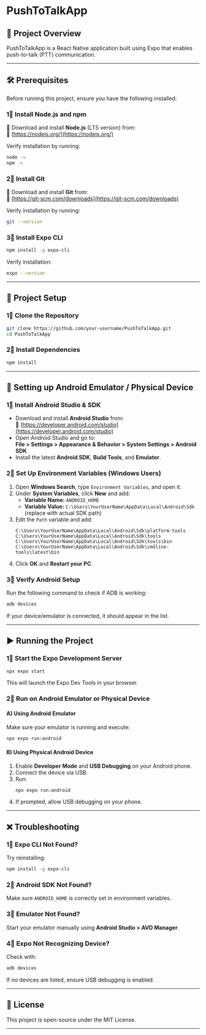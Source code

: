 # PushToTalkApp  

## 📌 Project Overview  
PushToTalkApp is a React Native application built using Expo that enables push-to-talk (PTT) communication.  

---

## 🛠️ Prerequisites  
Before running this project, ensure you have the following installed:  

### **1⃣ Install Node.js and npm**  
🔹 Download and install **Node.js** (LTS version) from:  
🔗 [https://nodejs.org/](https://nodejs.org/)  

Verify installation by running:  
```sh
node -v
npm -v
```

### **2⃣ Install Git**  
🔹 Download and install **Git** from:  
🔗 [https://git-scm.com/downloads](https://git-scm.com/downloads)  

Verify installation by running:  
```sh
git --version
```

### **3⃣ Install Expo CLI**  
```sh
npm install -g expo-cli
```
Verify installation:  
```sh
expo --version
```

---

## 🚀 Project Setup  

### **1⃣ Clone the Repository**  
```sh
git clone https://github.com/your-username/PushToTalkApp.git
cd PushToTalkApp
```

### **2⃣ Install Dependencies**  
```sh
npm install
```

---

## 📱 Setting up Android Emulator / Physical Device  

### **1⃣ Install Android Studio & SDK**  
- Download and install **Android Studio** from:  
  🔗 [https://developer.android.com/studio](https://developer.android.com/studio)  
- Open Android Studio and go to:  
  **File > Settings > Appearance & Behavior > System Settings > Android SDK**  
- Install the latest **Android SDK**, **Build Tools**, and **Emulator**.

### **2⃣ Set Up Environment Variables (Windows Users)**  
1. Open **Windows Search**, type `Environment Variables`, and open it.  
2. Under **System Variables**, click **New** and add:  
   - **Variable Name:** `ANDROID_HOME`  
   - **Variable Value:** `C:\Users\YourUserName\AppData\Local\Android\Sdk` (replace with actual SDK path)  
3. Edit the `Path` variable and add:  
   ```
   C:\Users\YourUserName\AppData\Local\Android\Sdk\platform-tools
   C:\Users\YourUserName\AppData\Local\Android\Sdk\tools
   C:\Users\YourUserName\AppData\Local\Android\Sdk\tools\bin
   C:\Users\YourUserName\AppData\Local\Android\Sdk\cmdline-tools\latest\bin
   ```
4. Click **OK** and **Restart your PC**.

### **3⃣ Verify Android Setup**  
Run the following command to check if ADB is working:  
```sh
adb devices
```
If your device/emulator is connected, it should appear in the list.

---

## ▶️ Running the Project  

### **1⃣ Start the Expo Development Server**  
```sh
npx expo start
```
This will launch the Expo Dev Tools in your browser.

### **2⃣ Run on Android Emulator or Physical Device**  

#### **A) Using Android Emulator**  
Make sure your emulator is running and execute:  
```sh
npx expo run:android
```

#### **B) Using Physical Android Device**  
1. Enable **Developer Mode** and **USB Debugging** on your Android phone.  
2. Connect the device via USB.  
3. Run:  
   ```sh
   npx expo run:android
   ```
4. If prompted, allow USB debugging on your phone.

---

## ❌ Troubleshooting  

### **1⃣ Expo CLI Not Found?**  
Try reinstalling:  
```sh
npm install -g expo-cli
```

### **2⃣ Android SDK Not Found?**  
Make sure `ANDROID_HOME` is correctly set in environment variables.

### **3⃣ Emulator Not Found?**  
Start your emulator manually using **Android Studio > AVD Manager**.

### **4⃣ Expo Not Recognizing Device?**  
Check with:  
```sh
adb devices
```
If no devices are listed, ensure USB debugging is enabled.

---

## 📝 License  
This project is open-source under the MIT License.  

---


